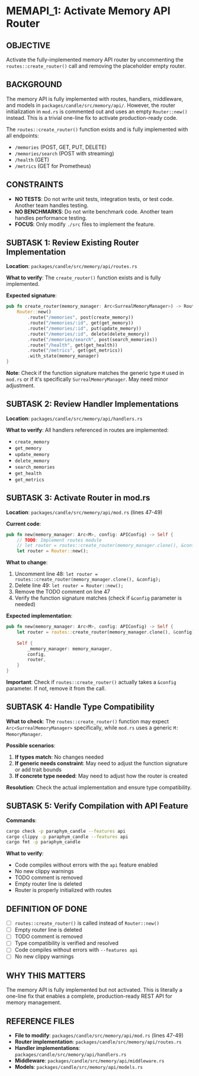 # MEMAPI_1: Activate Memory API Router

## OBJECTIVE

Activate the fully-implemented memory API router by uncommenting the `routes::create_router()` call and removing the placeholder empty router.

## BACKGROUND

The memory API is fully implemented with routes, handlers, middleware, and models in `packages/candle/src/memory/api/`. However, the router initialization in `mod.rs` is commented out and uses an empty `Router::new()` instead. This is a trivial one-line fix to activate production-ready code.

The `routes::create_router()` function exists and is fully implemented with all endpoints:
- `/memories` (POST, GET, PUT, DELETE)
- `/memories/search` (POST with streaming)
- `/health` (GET)
- `/metrics` (GET for Prometheus)

## CONSTRAINTS

- **NO TESTS**: Do not write unit tests, integration tests, or test code. Another team handles testing.
- **NO BENCHMARKS**: Do not write benchmark code. Another team handles performance testing.
- **FOCUS**: Only modify `./src` files to implement the feature.

## SUBTASK 1: Review Existing Router Implementation

**Location**: `packages/candle/src/memory/api/routes.rs`

**What to verify**: The `create_router()` function exists and is fully implemented.

**Expected signature**:
```rust
pub fn create_router(memory_manager: Arc<SurrealMemoryManager>) -> Router {
    Router::new()
        .route("/memories", post(create_memory))
        .route("/memories/:id", get(get_memory))
        .route("/memories/:id", put(update_memory))
        .route("/memories/:id", delete(delete_memory))
        .route("/memories/search", post(search_memories))
        .route("/health", get(get_health))
        .route("/metrics", get(get_metrics))
        .with_state(memory_manager)
}
```

**Note**: Check if the function signature matches the generic type `M` used in `mod.rs` or if it's specifically `SurrealMemoryManager`. May need minor adjustment.

## SUBTASK 2: Review Handler Implementations

**Location**: `packages/candle/src/memory/api/handlers.rs`

**What to verify**: All handlers referenced in routes are implemented:
- `create_memory`
- `get_memory`
- `update_memory`
- `delete_memory`
- `search_memories`
- `get_health`
- `get_metrics`

## SUBTASK 3: Activate Router in mod.rs

**Location**: `packages/candle/src/memory/api/mod.rs` (lines 47-49)

**Current code**:
```rust
pub fn new(memory_manager: Arc<M>, config: APIConfig) -> Self {
    // TODO: Implement routes module
    // let router = routes::create_router(memory_manager.clone(), &config);
    let router = Router::new();
```

**What to change**:
1. Uncomment line 48: `let router = routes::create_router(memory_manager.clone(), &config);`
2. Delete line 49: `let router = Router::new();`
3. Remove the TODO comment on line 47
4. Verify the function signature matches (check if `&config` parameter is needed)

**Expected implementation**:
```rust
pub fn new(memory_manager: Arc<M>, config: APIConfig) -> Self {
    let router = routes::create_router(memory_manager.clone(), &config);
    
    Self {
        _memory_manager: memory_manager,
        config,
        router,
    }
}
```

**Important**: Check if `routes::create_router()` actually takes a `&config` parameter. If not, remove it from the call.

## SUBTASK 4: Handle Type Compatibility

**What to check**: The `routes::create_router()` function may expect `Arc<SurrealMemoryManager>` specifically, while `mod.rs` uses a generic `M: MemoryManager`.

**Possible scenarios**:
1. **If types match**: No changes needed
2. **If generic needs constraint**: May need to adjust the function signature or add trait bounds
3. **If concrete type needed**: May need to adjust how the router is created

**Resolution**: Check the actual implementation and ensure type compatibility.

## SUBTASK 5: Verify Compilation with API Feature

**Commands**:
```bash
cargo check -p paraphym_candle --features api
cargo clippy -p paraphym_candle --features api
cargo fmt -p paraphym_candle
```

**What to verify**:
- Code compiles without errors with the `api` feature enabled
- No new clippy warnings
- TODO comment is removed
- Empty router line is deleted
- Router is properly initialized with routes

## DEFINITION OF DONE

- [ ] `routes::create_router()` is called instead of `Router::new()`
- [ ] Empty router line is deleted
- [ ] TODO comment is removed
- [ ] Type compatibility is verified and resolved
- [ ] Code compiles without errors with `--features api`
- [ ] No new clippy warnings

## WHY THIS MATTERS

The memory API is fully implemented but not activated. This is literally a one-line fix that enables a complete, production-ready REST API for memory management.

## REFERENCE FILES

- **File to modify**: `packages/candle/src/memory/api/mod.rs` (lines 47-49)
- **Router implementation**: `packages/candle/src/memory/api/routes.rs`
- **Handler implementations**: `packages/candle/src/memory/api/handlers.rs`
- **Middleware**: `packages/candle/src/memory/api/middleware.rs`
- **Models**: `packages/candle/src/memory/api/models.rs`
